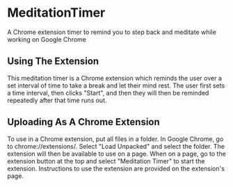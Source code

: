 # MeditationTimer
A Chrome extension timer to remind you to step back and meditate while working on Google Chrome

## Using The Extension 
This meditation timer is a Chrome extension which reminds the user over a set interval of time to take a break and let their mind rest. The user first sets a time interval, then clicks "Start", and then they will then be reminded repeatedly after that time runs out. 

## Uploading As A Chrome Extension 

To use in a Chrome extension, put all files in a folder. In Google Chrome, go to chrome://extensions/. Select "Load Unpacked" and select the folder. The extension will then be available to use on a page. When on a page, go to the extension button at the top and select "Meditation Timer" to start the extension. Instructions to use the extension are provided on the extension's page. 
